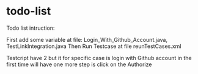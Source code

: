 # todo-list
Todo list intruction:

First add some variable at file: Login_With_Github_Account.java, TestLinkIntegration.java
Then Run Testcase at file reunTestCases.xml

Testcript have 2 but it for specific case is login with Github account in the first time will have one more step is click on the Authorize
